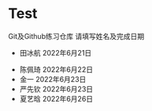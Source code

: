 # Test

Git及Github练习仓库
请填写姓名及完成日期

+ 田冰航 2022年6月21日
* 陈佩琦 2022年6月22日
* 金一 2022年6月23日
* 严先钦 2022年6月23日
* 夏艺晗 2022年6月26日
